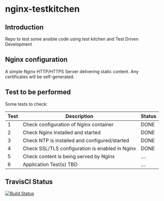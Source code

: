 # nginx-testkitchen

## Introduction

Repo to test some ansible code using test kitchen and Test Driven Development

## Nginx configuration

A simple Nginx HTTP/HTTPS Server delivering static content. Any certificates will be self-generated.

## Test to be performed

Some tests to check:

| Test | Description | Status |
|------|-------------|--------|
|1|Check configuration of Nginx container|DONE|
|2|Check Nginx installed and started|DONE|
|3|Check NTP is installed and configured/started|DONE|
|4|Check SSL/TLS configuration is enabled in Nginx|DONE|
|5|Check content is being served by Nginx|....|
|6|Application Test(s) TBD|....|

## TravisCI Status

[![Build Status](https://travis-ci.org/alstard/nginx-testkitchen.svg?branch=master)](https://travis-ci.org/alstard/nginx-testkitchen)
